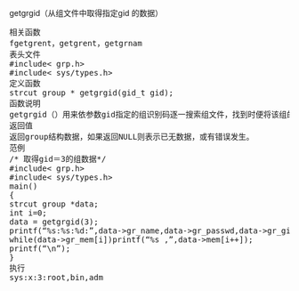 getgrgid（从组文件中取得指定gid 的数据）
<pre>相关函数
fgetgrent，getgrent，getgrnam
表头文件
#include< grp.h>
#include< sys/types.h>
定义函数
strcut group * getgrgid(gid_t gid);
函数说明
getgrgid（）用来依参数gid指定的组识别码逐一搜索组文件，找到时便将该组的数据以group结构返回。group结构请参考getgrent（）。
返回值
返回group结构数据，如果返回NULL则表示已无数据，或有错误发生。
范例
/* 取得gid＝3的组数据*/
#include< grp.h>
#include< sys/types.h>
main()
{
strcut group *data;
int i=0;
data = getgrgid(3);
printf(“%s:%s:%d:”,data->gr_name,data->gr_passwd,data->gr_gid);
while(data->gr_mem[i])printf(“%s ,”,data->mem[i++]);
printf(“\n”);
}
执行
sys:x:3:root,bin,adm</pre>